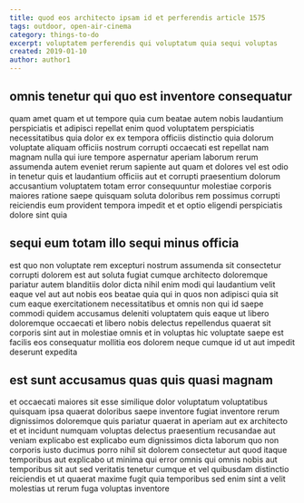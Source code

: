 ```yaml
---
title: quod eos architecto ipsam id et perferendis article 1575
tags: outdoor, open-air-cinema
category: things-to-do
excerpt: voluptatem perferendis qui voluptatum quia sequi voluptas
created: 2019-01-10
author: author1
---
```


## omnis tenetur qui quo est inventore consequatur

quam amet quam et ut tempore quia cum beatae autem nobis laudantium perspiciatis et adipisci repellat enim quod voluptatem perspiciatis necessitatibus quia dolor ex ex tempora officiis distinctio quia dolorum voluptate aliquam officiis nostrum corrupti occaecati est repellat nam magnam nulla qui iure tempore aspernatur aperiam laborum rerum assumenda autem eveniet rerum sapiente aut quam et dolores vel est odio in tenetur quis et laudantium officiis aut et corrupti praesentium dolorum accusantium voluptatem totam error consequuntur molestiae corporis maiores ratione saepe quisquam soluta doloribus rem possimus corrupti reiciendis eum provident tempora impedit et et optio eligendi perspiciatis dolore sint quia

## sequi eum totam illo sequi minus officia

est quo non voluptate rem excepturi nostrum assumenda sit consectetur corrupti dolorem est aut soluta fugiat cumque architecto doloremque pariatur autem blanditiis dolor dicta nihil enim modi qui laudantium velit eaque vel aut aut nobis eos beatae quia qui in quos non adipisci quia sit cum eaque exercitationem necessitatibus et omnis non qui id saepe commodi quidem accusamus deleniti voluptatem quis eaque ut libero doloremque occaecati et libero nobis delectus repellendus quaerat sit corporis sint aut in molestiae omnis et in voluptas hic voluptate saepe est facilis eos consequatur mollitia eos dolorem neque cumque id ut aut impedit deserunt expedita

## est sunt accusamus quas quis quasi magnam

et occaecati maiores sit esse similique dolor voluptatum voluptatibus quisquam ipsa quaerat doloribus saepe inventore fugiat inventore rerum dignissimos doloremque quis pariatur quaerat in aperiam aut ex architecto et et incidunt numquam voluptas delectus praesentium recusandae aut veniam explicabo est explicabo eum dignissimos dicta laborum quo non corporis iusto ducimus porro nihil sit dolorem consectetur aut quod itaque temporibus aut explicabo ut minima qui error omnis qui omnis nobis aut temporibus sit aut sed veritatis tenetur cumque et vel quibusdam distinctio reiciendis et ut quaerat maxime fugit quia temporibus sed enim sint a velit molestias ut rerum fuga voluptas inventore
